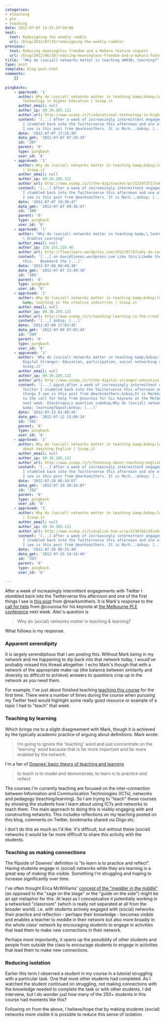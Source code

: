 ```yaml
---
categories:
- elearning
- ple
- teaching
date: 2012-07-07 15:55:37+10:00
next:
  text: Redesigning the weekly ramble
  url: /blog/2012/07/15/redesigning-the-weekly-ramble/
previous:
  text: Reducing meaningless freedom and a Mahara feature request
  url: /blog/2012/06/30/reducing-meaningless-freedom-and-a-mahara-feature-request/
title: '"Why do (social) networks matter in teaching &#038; learning?"'
type: post
template: blog-post.html
comments:
    []
    
pingbacks:
    - approved: '1'
      author: Why do (social) networks matter in teaching &amp;&nbsp;learning? | Educational
        Technology in Higher Education | Scoop.it
      author_email: null
      author_ip: 89.30.105.121
      author_url: http://www.scoop.it/t/educational-technology-in-higher-education/p/2123303662/why-do-social-networks-matter-in-teaching-learning
      content: '[...] After a week of increasingly intermittent engagements with Twitter
        I stumbled back into the Twitterverse this afternoon and one of the first things
        I see is this post from @marksmithers. It is Mark...&nbsp; [...]'
      date: '2012-07-07 17:26:39'
      date_gmt: '2012-07-07 07:26:39'
      id: '387'
      parent: '0'
      type: pingback
      user_id: '0'
    - approved: '1'
      author: Why do (social) networks matter in teaching &amp;&nbsp;learning? | The DigiTeacher
        | Scoop.it
      author_email: null
      author_ip: 89.30.105.121
      author_url: http://www.scoop.it/t/the-digiteacher/p/2123873717/why-do-social-networks-matter-in-teaching-learning
      content: '[...] After a week of increasingly intermittent engagements with Twitter
        I stumbled back into the Twitterverse this afternoon and one of the first things
        I see is this post from @marksmithers. It is Mark...&nbsp; [...]'
      date: '2012-07-07 19:36:47'
      date_gmt: '2012-07-07 09:36:47'
      id: '388'
      parent: '0'
      type: pingback
      user_id: '0'
    - approved: '1'
      author: "Why do (social) networks matter in teaching &amp;\_learning? | Flexibility\
        \ Enables Learning"
      author_email: null
      author_ip: 216.151.210.46
      author_url: http://flexilearn.wordpress.com/2012/07/07/why-do-social-networks-matter-in-teaching-learning/
      content: '[...] on davidtjones.wordpress.com Like this:LikeBe the first to like
        this.   Bookmark the [...]'
      date: '2012-07-08 09:49:38'
      date_gmt: '2012-07-07 23:49:38'
      id: '389'
      parent: '0'
      type: pingback
      user_id: '0'
    - approved: '1'
      author: Why do (social) networks matter in teaching &amp;&nbsp;learning? | Teaching
        &amp; learning in the creative industries | Scoop.it
      author_email: null
      author_ip: 89.30.105.121
      author_url: http://www.scoop.it/t/teaching-learning-in-the-creative-industries/p/2135409389/why-do-social-networks-matter-in-teaching-learning
      content: '[...] &nbsp; [...]'
      date: '2012-07-09 17:03:45'
      date_gmt: '2012-07-09 07:03:45'
      id: '390'
      parent: '0'
      type: pingback
      user_id: '0'
    - approved: '1'
      author: 'Why do (social) networks matter in teaching &amp;&nbsp;learning? | The
        Digital Stranger: Education, participation, social networking and creativity |
        Scoop.it'
      author_email: null
      author_ip: 89.30.105.121
      author_url: http://www.scoop.it/t/the-digital-stranger-education-participation-social-networking-and-creativity/p/2160089644/why-do-social-networks-matter-in-teaching-learning
      content: '[...] &quot;After a week of increasingly intermittent engagements with
        Twitter I stumbled back into the Twitterverse this afternoon and one of the first
        things I see is this post from @marksmithers.&nbsp;It is Mark&rsquo;s response
        to the call for help from @courosa for his keynote at the Melbourne PLE conference
        next week. Alec&rsquo;s question is&nbsp;Why do (social) networks matter in teaching
        &amp; learning?&quot;&nbsp; [...]'
      date: '2012-07-13 01:08:34'
      date_gmt: '2012-07-12 15:08:34'
      id: '391'
      parent: '0'
      type: pingback
      user_id: '0'
    - approved: '1'
      author: Why do (social) networks matter in teaching &amp;&nbsp;learning? | Thinking
        about teaching English | Scoop.it
      author_email: null
      author_ip: 89.30.105.121
      author_url: http://www.scoop.it/t/thinking-about-teaching-english/p/2203719282/why-do-social-networks-matter-in-teaching-learning
      content: '[...] After a week of increasingly intermittent engagements with Twitter
        I stumbled back into the Twitterverse this afternoon and one of the first things
        I see is this post from @marksmithers. It is Mark...&nbsp; [...]'
      date: '2012-07-20 06:16:07'
      date_gmt: '2012-07-19 20:16:07'
      id: '392'
      parent: '0'
      type: pingback
      user_id: '0'
    - approved: '1'
      author: Why do (social) networks matter in teaching &amp;&nbsp;learning? | English.hub.ar
        | Scoop.it
      author_email: null
      author_ip: 89.30.105.121
      author_url: http://www.scoop.it/t/english-hub-ar/p/2238766139/why-do-social-networks-matter-in-teaching-learning
      content: '[...] After a week of increasingly intermittent engagements with Twitter
        I stumbled back into the Twitterverse this afternoon and one of the first things
        I see is this post from @marksmithers. It is Mark...&nbsp; [...]'
      date: '2012-07-26 00:15:40'
      date_gmt: '2012-07-25 14:15:40'
      id: '393'
      parent: '0'
      type: pingback
      user_id: '0'
    
---
```

After a week of increasingly intermittent engagements with Twitter I stumbled back into the Twitterverse this afternoon and one of the first things I see is [this post](http://www.masmithers.com/2012/07/05/why-do-social-networks-matter-in-teaching-learning/) from @marksmithers. It is Mark's response to the [call for help](http://educationaltechnology.ca/couros/2091) from @courosa for his keynote at [the Melbourne PLE conference](http://pleconf.org/category/ple-conference/melbourne/) next week. Alec's question is

> Why do (social) networks matter in teaching & learning?

What follows is my response.

### Apparent serendipity

It is largely serendipitous that I am posting this. Without Mark being in my network and me happening to dip back into that network today, I would've probably missed this thread altogether. I echo Mark's though that with a network of the appropriate make-up (the balance between similarity and diversity so difficult to achieve) answers to questions crop up in the network as you need them.

For example, I've just about finished teaching [teaching this course](http://www.usq.edu.au/course/synopses/2012/EDC3100.html) for the first time. There were a number of times during the course when purusing my Twitter feed would highlight some really good resource or example of a topic I had to "teach" that week.

### Teaching by learning

Which brings me to a slight disagreement with Mark, though it is achieved by the typically academic practice of arguing about definitions. Mark wrote:

> I’m going to ignore the 'teaching' word and just concentrate on the 'learning' word because that is far more important and far more enabled by the network.

I'm a fan of [Downes’ basic theory of teaching and learning](http://halfanhour.blogspot.com/2007/02/what-connectivism-is.html)

> to teach is to model and demonstrate, to learn is to practice and reflect

The courses I'm currently teaching are focused on the inter-connection between Information and Communication Technologies (ICTs), networks and pedagogy (teaching/learning). So I am trying to "teach" these courses by showing the students how I learn about using ICTs and networks to teach them. The main approach to doing this is visibly engaging with and constructing networks. This includes reflections on my teaching posted on this blog, comments on Twitter, bookmarks shared via Diigo etc.

I don't do this as much as I'd like. It's difficult, but without these (social) networks it would be far more difficult to share this activity with the students.

### Teaching as making connections

The flipside of Downes' definition is "to learn is to practice and reflect". Having students engage in (social) networks while they are learning is a great way of making this visible. Something I'm struggling and hoping to increase significantly over time.

I've often thought Erica McWilliams' [concept of the "meddler in the middle"](http://www.vcu.edu/cte/workshops/teaching_learning/2011_resources/sagetoguidetomeddler.pdf) (as opposed to the "sage on the stage" or the "guide on the side") might be an apt metaphor for this. At least as I conceptualise it potentially working in a networked "classroom" (which is really not separated at all from the broader world). i.e. with students actively engaged with (social) networks their practice and reflection - perhaps their knowledge - becomes visible and enables a teacher to meddle in their network but also more broadly in the whole class' network by encouraging students to engage in activities that lead them to make new connections in their network.

Perhaps more importantly, it opens up the possibility of other students and people from outside the class to encourage students to engage in activities that lead them to make new connections.

### Reducing isolation

Earlier this term I observed a student in my course in a tutorial struggling with a particular task. One that most other students had completed. As I watched the student continued on struggling, not making connections with the knowledge needed to complete the task or with other students. I did intervene, but I do wonder just how many of the 250+ students in this course had moments like this?

Following on from the above, I believe/hope that by making students (social) networks more visible it is possible to reduce this sense of isolation.